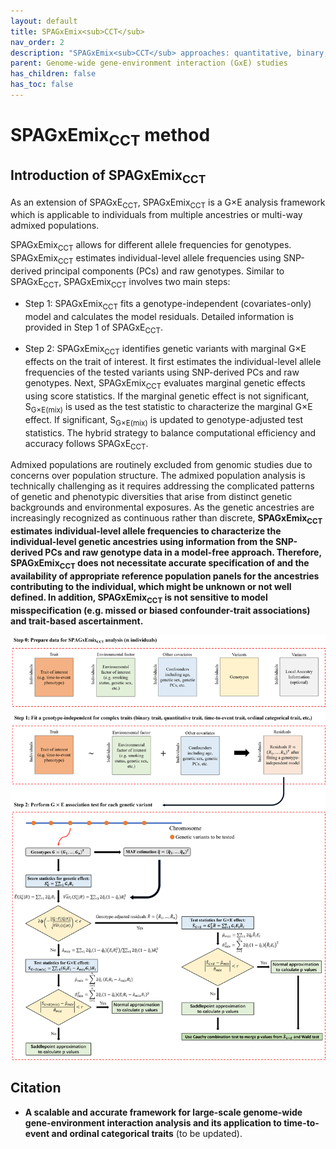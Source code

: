 ```yaml
---
layout: default
title: SPAGxEmix<sub>CCT</sub>
nav_order: 2
description: "SPAGxEmix<sub>CCT</sub> approaches: quantitative, binary, time-to-event, and ordinal trait analysis."
parent: Genome-wide gene-environment interaction (GxE) studies
has_children: false
has_toc: false
---
```


# SPAGxEmix<sub>CCT</sub> method 

## Introduction of SPAGxEmix<sub>CCT</sub>

As an extension of SPAGxE<sub>CCT</sub>, SPAGxEmix<sub>CCT</sub> is a G×E analysis framework which is applicable to individuals from multiple ancestries or multi-way admixed populations. 

SPAGxEmix<sub>CCT</sub> allows for different allele frequencies for genotypes. SPAGxEmix<sub>CCT</sub> estimates individual-level allele frequencies using SNP-derived principal components (PCs) and raw genotypes. Similar to SPAGxE<sub>CCT</sub>, SPAGxEmix<sub>CCT</sub> involves two main steps:

- Step 1: SPAGxEmix<sub>CCT</sub> fits a genotype-independent (covariates-only) model and calculates the model residuals. Detailed information is provided in Step 1 of SPAGxE<sub>CCT</sub>.

- Step 2: SPAGxEmix<sub>CCT</sub> identifies genetic variants with marginal G×E effects on the trait of interest. It first estimates the individual-level allele frequencies of the tested variants using SNP-derived PCs and raw genotypes. Next, SPAGxEmix<sub>CCT</sub> evaluates marginal genetic effects using score statistics. If the marginal genetic effect is not significant, S<sub>G×E(mix)</sub> is used as the test statistic to characterize the marginal G×E effect. If significant, S<sub>G×E(mix)</sub> is updated to genotype-adjusted test statistics. The hybrid strategy to balance computational efficiency and accuracy follows SPAGxE<sub>CCT</sub>.

Admixed populations are routinely excluded from genomic studies due to concerns over population structure. The admixed population analysis is technically challenging as it requires addressing the complicated patterns of genetic and phenotypic diversities that arise from distinct genetic backgrounds and environmental exposures. As the genetic ancestries are increasingly recognized as continuous rather than discrete, **SPAGxEmix<sub>CCT</sub> estimates individual-level allele frequencies to characterize the individual-level genetic ancestries using information from the SNP-derived PCs and raw genotype data in a model-free approach. Therefore, SPAGxEmix<sub>CCT</sub> does not necessitate accurate specification of and the availability of appropriate reference population panels for the ancestries contributing to the individual, which might be unknown or not well defined. In addition, SPAGxEmix<sub>CCT</sub> is not sensitive to model misspecification (e.g. missed or biased confounder-trait associations) and trait-based ascertainment.**

![plot](https://github.com/YuzhuoMa97/SPAGxECCT/blob/main/workflow/workflow_SPAGxEmixCCT_MYZ.png)

## Citation

- **A scalable and accurate framework for large-scale genome-wide gene-environment interaction analysis and its application to time-to-event and ordinal categorical traits** (to be updated).

